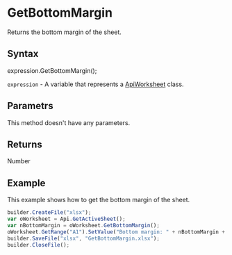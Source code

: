 # GetBottomMargin

Returns the bottom margin of the sheet.

## Syntax

expression.GetBottomMargin();

`expression` - A variable that represents a [ApiWorksheet](../ApiWorksheet.md) class.

## Parametrs

This method doesn't have any parameters.

## Returns

Number

## Example

This example shows how to get the bottom margin of the sheet.

```javascript
builder.CreateFile("xlsx");
var oWorksheet = Api.GetActiveSheet();
var nBottomMargin = oWorksheet.GetBottomMargin();
oWorksheet.GetRange("A1").SetValue("Bottom margin: " + nBottomMargin + " mm");
builder.SaveFile("xlsx", "GetBottomMargin.xlsx");
builder.CloseFile();
```